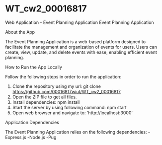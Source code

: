 # WT_cw2_00016817

Web Application - Event Planning Application
Event Planning Application

About the App

The Event Planning Application is a web-based platform designed to facilitate the management and organization of events for users. Users can create, view, update, and delete events with ease, enabling efficient event planning.

How to Run the App Locally

Follow the following steps in order to run the application:

1. Clone the repository using my url:
   git clone https://github.com/00016817wiut/WT_cw2_00016817
2. Open the ZIP file to get all files.
3. Install dependencies:
   npm install
4. Start the server by using following command:
   npm start
5. Open web browser and navigate to: 'http://localhost:3000'

Application Dependencies

The Event Planning Application relies on the following dependencies:
-Express.js
-Node.js
-Pug
